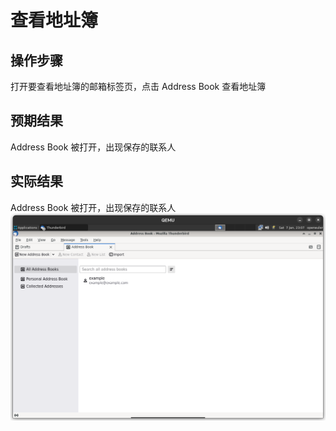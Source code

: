 # 查看地址簿

## 操作步骤

打开要查看地址簿的邮箱标签页，点击 Address Book 查看地址簿

## 预期结果

Address Book 被打开，出现保存的联系人

## 实际结果

Address Book 被打开，出现保存的联系人
![Thunderbird地址簿](./img/thunderbird-address-book.png)
